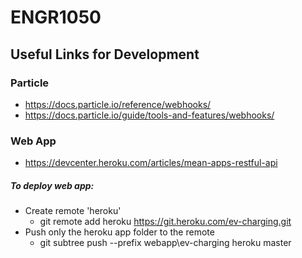 # ENGR1050

Useful Links for Development
----------------------------


### Particle
* https://docs.particle.io/reference/webhooks/
* https://docs.particle.io/guide/tools-and-features/webhooks/

### Web App
* https://devcenter.heroku.com/articles/mean-apps-restful-api

##### To deploy web app:
- Create remote 'heroku'
    - git remote add heroku https://git.heroku.com/ev-charging.git
- Push only the heroku app folder to the remote
    - git subtree push --prefix webapp\ev-charging heroku master
